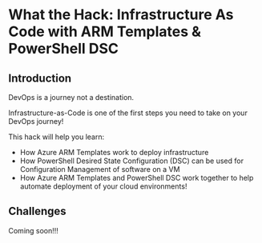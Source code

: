 # What the Hack: Infrastructure As Code with ARM Templates & PowerShell DSC

## Introduction

DevOps is a journey not a destination. 

Infrastructure-as-Code is one of the first steps you need to take on your DevOps journey!

This hack will help you learn:
- How Azure ARM Templates work to deploy infrastructure
- How PowerShell Desired State Configuration (DSC) can be used for Configuration Management of software on a VM
- How Azure ARM Templates and PowerShell DSC work together to help automate deployment of your cloud environments!

## Challenges
 
 Coming soon!!!
